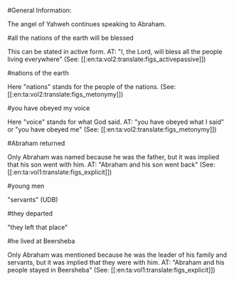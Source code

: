 #General Information:

The angel of Yahweh continues speaking to Abraham.

#all the nations of the earth will be blessed

This can be stated in active form. AT: "I, the Lord, will bless all the people living everywhere" (See: [[:en:ta:vol2:translate:figs_activepassive]])

#nations of the earth

Here "nations" stands for the people of the nations. (See: [[:en:ta:vol2:translate:figs_metonymy]])

#you have obeyed my voice

Here "voice" stands for what God said. AT: "you have obeyed what I said" or "you have obeyed me" (See: [[:en:ta:vol2:translate:figs_metonymy]])

#Abraham returned

Only Abraham was named because he was the father, but it was implied that his son went with him. AT: "Abraham and his son went back" (See: [[:en:ta:vol1:translate:figs_explicit]])

#young men

"servants" (UDB)

#they departed

"they left that place"

#he lived at Beersheba

Only Abraham was mentioned because he was the leader of his family and servants, but it was implied that they were with him. AT: "Abraham and his people stayed in Beersheba" (See: [[:en:ta:vol1:translate:figs_explicit]])